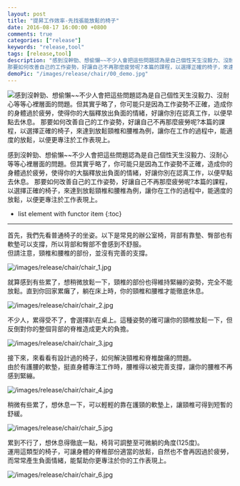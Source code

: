 ```yaml
---
layout: post
title: "提昇工作效率-先找張能放鬆的椅子"
date: 2016-08-17 16:00:00 +0800
comments: true
categories: ["release"]
keywords: "release,tool"
tags: [release,tool]
description: "感到沒幹勁、想偷懶~~不少人會把這些問題認為是自己個性天生沒毅力、沒耐心等等心裡層面的問題。但其實乎略了，你可能只是因為工作姿勢不正確，造成你的身體過於疲勞，使得你的大腦釋放出負面的情緒，好讓你別在認真工作，以便早點去休息。
那要如何改善自己的工作姿勢，好讓自己不再那麼疲勞呢?本篇的課程，以選擇正確的椅子，來達到放鬆頸椎和腰椎為例，讓你在工作的過程中，能適度的放鬆，以便更專注於工作表現上。"
demoPic: "/images/release/chair/00_demo.jpg"
---
```

<div id="intro">
    <img src="/images/release/chair/00_demo.jpg" class="demo_img"     
     alt="感到沒幹勁、想偷懶~~不少人會把這些問題認為是自己個性天生沒毅力、沒耐心等等心裡層面的問題。但其實乎略了，你可能只是因為工作姿勢不正確，造成你的身體過於疲勞，使得你的大腦釋放出負面的情緒，好讓你別在認真工作，以便早點去休息。
那要如何改善自己的工作姿勢，好讓自己不再那麼疲勞呢?本篇的課程，以選擇正確的椅子，來達到放鬆頸椎和腰椎為例，讓你在工作的過程中，能適度的放鬆，以便更專注於工作表現上。">
    <p>感到沒幹勁、想偷懶~~不少人會把這些問題認為是自己個性天生沒毅力、沒耐心等等心裡層面的問題。但其實乎略了，你可能只是因為工作姿勢不正確，造成你的身體過於疲勞，使得你的大腦釋放出負面的情緒，好讓你別在認真工作，以便早點去休息。
那要如何改善自己的工作姿勢，好讓自己不再那麼疲勞呢?本篇的課程，以選擇正確的椅子，來達到放鬆頸椎和腰椎為例，讓你在工作的過程中，能適度的放鬆，以便更專注於工作表現上。</p>
</div>
<!--more-->

* list element with functor item
{:toc}
<hr />




<p>首先，我們先看普通椅子的坐姿。以下是常見的辦公室椅，背部有靠墊、臀部也有軟墊可以支撐，所以背部和臀部不會感到不舒服。<br />但請注意，頸椎和腰椎的部份，並沒有完善的支撐。</p>
<img src="/images/release/chair/chair_1.jpg" alt="/images/release/chair/chair_1.jpg"/>




<p>就算感到有些累了，想稍微放鬆一下，頸椎的部份也得維持緊繃的姿勢，完全不能放鬆。直到你回家累癱了，躺在床上時，你的頸椎和腰椎才能徹底休息。</p>
<img src="/images/release/chair/chair_2.jpg" alt="/images/release/chair/chair_2.jpg"/>




<p>不少人，累得受不了，會選擇趴在桌上。這種姿勢的確可讓你的頸椎放鬆一下，但反倒對你的整個背部的脊椎造成更大的負擔。</p>
<img src="/images/release/chair/chair_3.jpg" alt="/images/release/chair/chair_3.jpg"/>




<p>接下來，來看看有設計過的椅子，如何解決頸椎和脊椎酸痛的問題。<br />由於有護腰的軟墊，挺直身體專注工作時，腰椎得以被完善支撐，讓你的腰椎不再感到緊繃。</p>
<img src="/images/release/chair/chair_4.jpg" alt="/images/release/chair/chair_4.jpg"/>




<p>稍微有些累了，想休息一下，可以輕輕的靠在護頸的軟墊上，讓頸椎可得到短暫的舒緩。</p>
<img src="/images/release/chair/chair_5.jpg" alt="/images/release/chair/chair_5.jpg"/>




<p>累到不行了，想休息得徹底一點，椅背可詷整至可微躺的角度(125度)。<br />運用這類型的椅子，可讓身體的脊椎部份適當的放鬆，自然也不會再因過於疲勞，而常常產生負面情緒，能幫助你更專注於你的工作表現上。</p>
<img src="/images/release/chair/chair_6.jpg" alt="/images/release/chair/chair_6.jpg"/>


